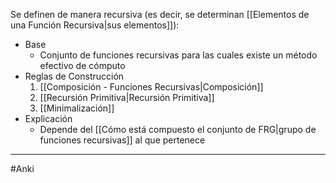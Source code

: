 Se definen de manera recursiva (es decir, se determinan [[Elementos de una Función Recursiva|sus elementos]]):
- Base
	- Conjunto de funciones recursivas para las cuales existe un método efectivo de cómputo
- Reglas de Construcción
	1. [[Composición - Funciones Recursivas|Composición]]
	2. [[Recursión Primitiva|Recursión Primitiva]]  
	3. [[Minimalización]]
- Explicación
	- Depende del [[Cómo está compuesto el conjunto de FRG|grupo de funciones recursivas]] al que pertenece
***
#Anki 
